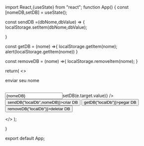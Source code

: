 
import React,{useState} from "react";
function App() {
 const [nomeDB,setDB] = useState();

 const sendDB =(dbNome,dbValue) => {
  localStorage.setItem(dbNome,dbValue);

 }

 const getDB = (nome) =>{
  localStorage.getItem(nome);
  alert(localStorage.getItem(nome))
 }

const removeDB = (nome) =>{
  localStorage.removeItem(nome);
}


return(
  <>
  <p>enviar seu nome</p> <br/>
  <input type="text" value={nomeDB} onChange={(e)=>setDB(e.target.value)} /> <br/>
  <button onClick={()=>sendDB("localDb",nomeDB)}>criar DB</button>
  <button onClick={()=>getDB("localDb")}>pegar DB</button>
  <button onClick={()=>removeDB("localDb")}>deletar DB</button>

  </>
);
 

}

export default App;
